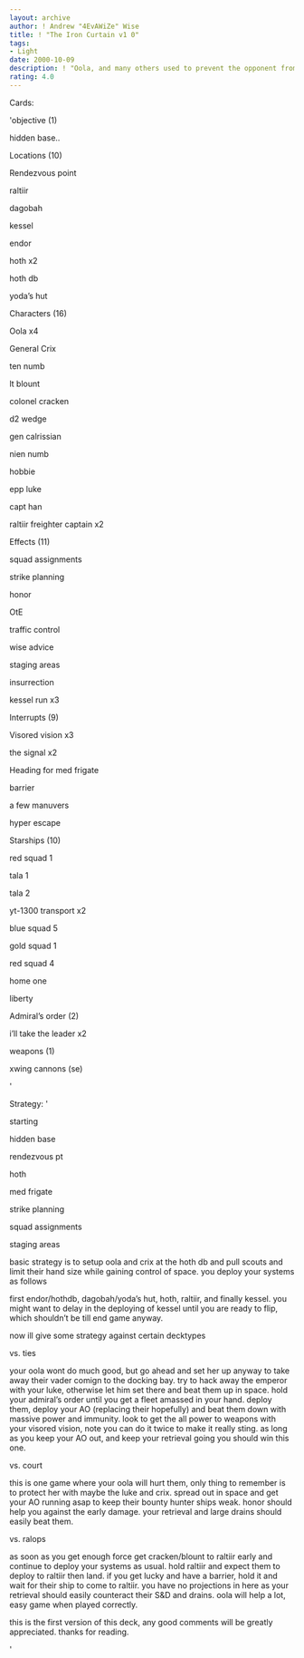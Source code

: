 ```yaml
---
layout: archive
author: ! Andrew "4EvAWiZe" Wise
title: ! "The Iron Curtain v1 0"
tags:
- Light
date: 2000-10-09
description: ! "Oola, and many others used to prevent the opponent from coming at you: Manipulator"
rating: 4.0
---
```

Cards: 

'objective (1)

hidden base..


Locations (10)

Rendezvous point

raltiir

dagobah

kessel

endor

hoth x2

hoth db

yoda’s hut


Characters (16)

Oola x4

General Crix

ten numb 

lt blount

colonel cracken

d2 wedge

gen calrissian

nien numb

hobbie

epp luke

capt han

raltiir freighter captain x2


Effects (11)

squad assignments

strike planning

honor

OtE

traffic control

wise advice

staging areas

insurrection

kessel run x3


Interrupts (9)

Visored vision x3

the signal x2

Heading for med frigate

barrier

a few manuvers

hyper escape


Starships (10)

red squad 1

tala 1

tala 2

yt-1300 transport x2

blue squad 5

gold squad 1

red squad 4

home one

liberty


Admiral’s order (2)

i’ll take the leader x2


weapons (1)

xwing cannons (se)

'

Strategy: '

starting 

hidden base

rendezvous pt

hoth

med frigate

strike planning

squad assignments

staging areas


basic strategy is to setup oola and crix at the hoth db and pull scouts and limit their hand size while gaining control of space. you deploy your systems as follows

first endor/hothdb, dagobah/yoda’s hut, hoth, raltiir, and finally kessel. you might want to delay in the deploying of kessel until you are ready to flip, which shouldn’t be till end game anyway.


now ill give some strategy against certain decktypes


vs. ties

your oola wont do much good, but go ahead and set her up anyway to take away their vader comign to the docking bay. try to hack away the emperor with your luke, otherwise let him set there and beat them up in space. hold your admiral’s order until you get a fleet amassed in your hand. deploy them, deploy your AO (replacing their hopefully) and beat them down with massive power and immunity. look to get the all power to weapons with your visored vision, note you can do it twice to make it really sting. as long as you keep your AO out, and keep your retrieval going you should win this one.


vs. court

this is one game where your oola will hurt them, only thing to remember is to protect her with maybe the luke and crix. spread out in space and get your AO running asap to keep their bounty hunter ships weak. honor should help you against the early damage. your retrieval and large drains should easily beat them.


vs. ralops

as soon as you get enough force get cracken/blount to raltiir early and continue to deploy your systems as usual. hold raltiir and expect them to deploy to raltiir then land. if you get lucky and have a barrier, hold it and wait for their ship to come to raltiir. you have no projections in here as your retrieval should easily counteract their S&D and drains. oola will help a lot, easy game when played correctly.


this is the first version of this deck, any good comments will be greatly appreciated. thanks for reading.


'